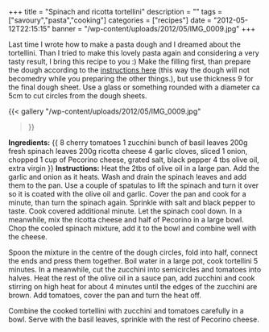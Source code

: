 +++
title = "Spinach and ricotta tortellini"
description = ""
tags = ["savoury","pasta","cooking"]
categories = ["recipes"]
date = "2012-05-12T22:15:15"
banner = "/wp-content/uploads/2012/05/IMG_0009.jpg"
+++

Last time I wrote  how to make a pasta dough and I dreamed about the tortellini. Than I tried to make this lovely pasta again and considering a very tasty result, I bring this
recipe to you :) Make the filling first, than prepare the dough according to the <a title="pasta
dough recipe" href="http://www.ajka-andrej.com/2012/01/19/pasta-maker/"
target="_blank">instructions here</a> (this way the dough will not becomedry while you preparing
the other things.), but use thickness 9 for the final dough sheet. Use a glass or something rounded
with a diameter ca 5cm to cut circles from the dough sheets.

{{< gallery
    "/wp-content/uploads/2012/05/IMG_0009.jpg"
>}}

**Ingredients:**
{{ 8 cherry tomatoes
1 zucchini
bunch of basil leaves
200g fresh spinach leaves
200g ricotta cheese
4 garlic cloves, sliced
1 onion, chopped
1 cup of Pecorino cheese, grated
salt, black pepper
4 tbs olive oil, extra virgin }}
**Instructions:**
Heat the 2tbs of olive oil in a large pan. Add the garlic and onion as it heats. Wash and drain the
spinach leaves and add them to the pan. Use a couple of spatulas to lift the spinach and turn it
over so it is coated with the olive oil and garlic. Cover the pan and cook for a minute, than turn
the spinach again. Sprinkle with salt and black pepper to taste. Cook covered additional minute.
Let the spinach cool down. In a meanwhile, mix the ricotta cheese and half of Pecorino in a large
bowl. Chop the cooled spinach mixture, add it to the bowl and combine well with the cheese.

Spoon the mixture in the centre of the dough circles, fold into half, connect the ends and press
them together. Boil water in a large pot, cook tortellini 5 minutes. In a meanwhile, cut the
zucchini into semicircles and tomatoes into halves. Heat the rest of the olive oil in a sauce pan,
add zucchini and cook stirring on high heat for about 4 minutes until the edges of the zucchini are
brown. Add tomatoes, cover the pan and turn the heat off.

Combine the cooked tortellini with zucchini and tomatoes carefully in a bowl. Serve with the basil
leaves, sprinkle with the rest of Pecorino cheese.
